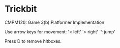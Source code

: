 # Trickbit
CMPM120: Game 3(b) Platformer Implementation

Use arrow keys for movement:
'< left'
'> right'
'^ jump'

Press D to remove hitboxes.
